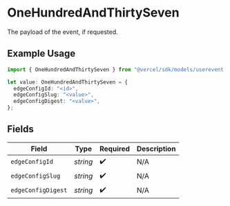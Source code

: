 # OneHundredAndThirtySeven

The payload of the event, if requested.

## Example Usage

```typescript
import { OneHundredAndThirtySeven } from "@vercel/sdk/models/userevent.js";

let value: OneHundredAndThirtySeven = {
  edgeConfigId: "<id>",
  edgeConfigSlug: "<value>",
  edgeConfigDigest: "<value>",
};
```

## Fields

| Field              | Type               | Required           | Description        |
| ------------------ | ------------------ | ------------------ | ------------------ |
| `edgeConfigId`     | *string*           | :heavy_check_mark: | N/A                |
| `edgeConfigSlug`   | *string*           | :heavy_check_mark: | N/A                |
| `edgeConfigDigest` | *string*           | :heavy_check_mark: | N/A                |